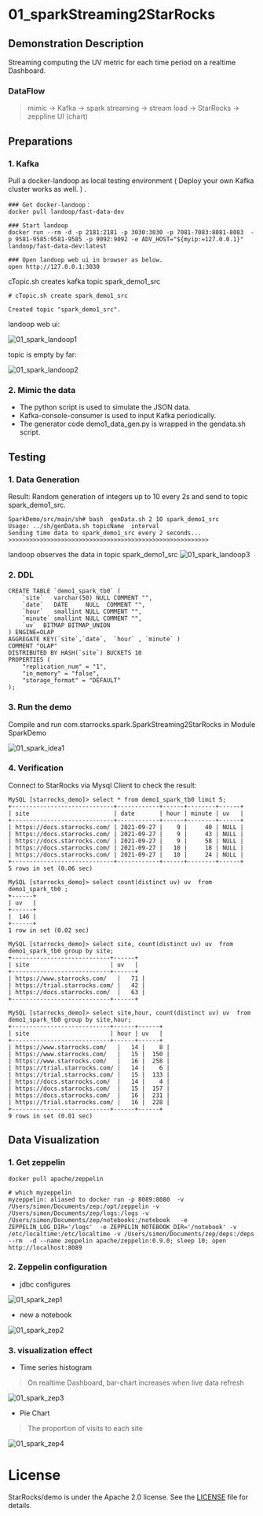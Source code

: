 # 01_sparkStreaming2StarRocks

## Demonstration Description

Streaming computing the UV metric for each time period on a realtime Dashboard. 

### DataFlow

> mimic -> Kafka -> spark streaming -> stream load -> StarRocks -> zeppline UI (chart)

## Preparations

### 1. Kafka

Pull a docker-landoop as local testing environment ( Deploy your own Kafka cluster works as well. ) .

```
### Get docker-landoop：
docker pull landoop/fast-data-dev

### Start landoop
docker run --rm -d -p 2181:2181 -p 3030:3030 -p 7081-7083:8081-8083  -p 9581-9585:9581-9585 -p 9092:9092 -e ADV_HOST="${myip:=127.0.0.1}"  landoop/fast-data-dev:latest

### Open landoop web ui in browser as below.
open http://127.0.0.1:3030
```

cTopic.sh creates kafka topic spark_demo1_src
```
# cTopic.sh create spark_demo1_src  
                                                           
Created topic "spark_demo1_src".
```

landoop web ui:

![01_spark_landoop1](./imgs/01_spark_landoop1.png)

topic is empty by far:

![01_spark_landoop2](./imgs/01_spark_landoop2.png)

### 2. Mimic the data

- The python script is used to simulate the JSON data.
- Kafka-console-consumer is used to input Kafka periodically.
- The generator code demo1_data_gen.py is wrapped in the gendata.sh script.

## Testing

### 1. Data Generation

Result: Random generation of integers up to 10 every 2s and  send to topic spark_demo1_src.

```
SparkDemo/src/main/sh# bash  genData.sh 2 10 spark_demo1_src                                                                      Usage: ../sh/genData.sh topicName  interval
Sending time data to spark_demo1_src every 2 seconds...
>>>>>>>>>>>>>>>>>>>>>>>>>>>>>>>>>>>>>>>>>>>>>>>>>>>>>>>>>
```   

landoop observes the data in topic spark_demo1_src
![01_spark_landoop3](./imgs/01_spark_landoop3.png)

### 2. DDL

```
CREATE TABLE `demo1_spark_tb0` (
    `site`   varchar(50) NULL COMMENT "",
    `date`   DATE     NULL  COMMENT "",
    `hour`   smallint NULL COMMENT "",
    `minute` smallint NULL COMMENT "",
    `uv`  BITMAP BITMAP_UNION
) ENGINE=OLAP
AGGREGATE KEY(`site`,`date`,  `hour` , `minute` )
COMMENT "OLAP"
DISTRIBUTED BY HASH(`site`) BUCKETS 10
PROPERTIES (
    "replication_num" = "1",
    "in_memory" = "false",
    "storage_format" = "DEFAULT"
);
```

### 3. Run the demo 

Compile and run com.starrocks.spark.SparkStreaming2StarRocks in Module SparkDemo

![01_spark_idea1](./imgs/01_spark_idea1.png)

### 4. Verification

Connect to StarRocks via Mysql Client to check the result:

```
MySQL [starrocks_demo]> select * from demo1_spark_tb0 limit 5;
+-----------------------------+------------+------+--------+------+
| site                        | date       | hour | minute | uv   |
+-----------------------------+------------+------+--------+------+
| https://docs.starrocks.com/ | 2021-09-27 |    9 |     40 | NULL |
| https://docs.starrocks.com/ | 2021-09-27 |    9 |     43 | NULL |
| https://docs.starrocks.com/ | 2021-09-27 |    9 |     58 | NULL |
| https://docs.starrocks.com/ | 2021-09-27 |   10 |     18 | NULL |
| https://docs.starrocks.com/ | 2021-09-27 |   10 |     24 | NULL |
+-----------------------------+------------+------+--------+------+
5 rows in set (0.06 sec)

MySQL [starrocks_demo]> select count(distinct uv) uv  from demo1_spark_tb0 ;
+------+
| uv   |
+------+
|  146 |
+------+
1 row in set (0.02 sec)

MySQL [starrocks_demo]> select site, count(distinct uv) uv  from demo1_spark_tb0 group by site;
+----------------------------+------+
| site                       | uv   |
+----------------------------+------+
| https://www.starrocks.com/   |   71 |
| https://trial.starrocks.com/ |   42 |
| https://docs.starrocks.com/  |   63 |
+----------------------------+------+

MySQL [starrocks_demo]> select site,hour, count(distinct uv) uv  from demo1_spark_tb0 group by site,hour;
+----------------------------+------+------+
| site                       | hour | uv   |
+----------------------------+------+------+
| https://www.starrocks.com/   |   14 |    8 |
| https://www.starrocks.com/   |   15 |  150 |
| https://www.starrocks.com/   |   16 |  258 |
| https://trial.starrocks.com/ |   14 |    6 |
| https://trial.starrocks.com/ |   15 |  133 |
| https://docs.starrocks.com/  |   14 |    4 |
| https://docs.starrocks.com/  |   15 |  157 |
| https://docs.starrocks.com/  |   16 |  231 |
| https://trial.starrocks.com/ |   16 |  228 |
+----------------------------+------+------+
9 rows in set (0.01 sec)
```

## Data Visualization

### 1. Get zeppelin 

```
docker pull apache/zeppelin

# which myzeppelin
myzeppelin: aliased to docker run -p 8089:8080  -v /Users/simon/Documents/zep:/opt/zeppelin -v /Users/simon/Documents/zep/logs:/logs -v /Users/simon/Documents/zep/notebooks:/notebook   -e ZEPPELIN_LOG_DIR='/logs'  -e ZEPPELIN_NOTEBOOK_DIR='/notebook' -v /etc/localtime:/etc/localtime -v /Users/simon/Documents/zep/deps:/deps --rm  -d --name zeppelin apache/zeppelin:0.9.0; sleep 10; open http://localhost:8089
```

### 2. Zeppelin configuration
- jdbc configures

![01_spark_zep1](./imgs/01_spark_zep1.png)
  
- new a notebook

![01_spark_zep2](./imgs/01_spark_zep2.png)
  
### 3. visualization effect

- Time series histogram

> On realtime Dashboard, bar-chart increases when live data refresh

![01_spark_zep3](./imgs/01_spark_zep3.png)

- Pie Chart

> The proportion of visits to each site

![01_spark_zep4](./imgs/01_spark_zep4.png)


# License

StarRocks/demo is under the Apache 2.0 license. See the [LICENSE](../LICENSE) file for details.
